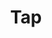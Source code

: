 ---
title: Tap
layout: design-pattern
category: Feedback/notifications
permalink: ui-patterns/feedback-notifications/tap/
design-pattern-type: mobile
design-pattern-video: true

what: >
 A gesture of touching the screen on a handheld device, the equivalent to a mouse click on a desktop computer, used to interact with the controls.

why: >
 Allow users to interact with the interface to expand information or perform an action.

do: >
 * Test the affordance of tappable elements, ensure users know how to act.

 * Provide visual cues for actionable elements.

dont: >
 * Avoid using totally flat visual style that does not allow the user to know what is tappable and what isn’t.

tags: >
 Tap, click, action, select, activate, object, button, menu, interaction, gesture.

---